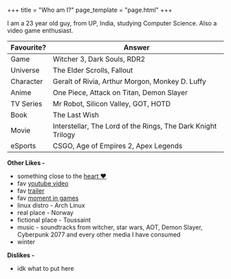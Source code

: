+++
title = "Who am I?"
page_template = "page.html"
+++


I am a 23 year old guy, from UP, India, studying Computer Science. Also a video game enthusiast.


| **Favourite?** | **Answer**                                                   |
|----------------|--------------------------------------------------------------|
| Game           | Witcher 3, Dark Souls, RDR2                                  |
| Universe       | The Elder Scrolls, Fallout                                   |
| Character      | Geralt of Rivia, Arthur Morgon, Monkey D. Luffy              |
| Anime          | One Piece, Attack on Titan, Demon Slayer                     |
| TV Series      | Mr Robot, Silicon Valley, GOT, HOTD                          |
| Book           | The Last Wish                                                |
| Movie          | Interstellar, The Lord of the Rings, The Dark Knight Trilogy |
| eSports        | CSGO, Age of Empires 2, Apex Legends                         |

**Other Likes -**
- something close to the [heart ❤️](https://www.youtube.com/watch?v=dQw4w9WgXcQ)
- fav [youtube video](https://www.youtube.com/watch?v=Ag60ZF-IdKk&t=3s) 
- fav [trailer](https://www.youtube.com/watch?v=OkFdqqyI8y4)
- fav [moment in games](https://www.youtube.com/watch?v=vhaYMwLaah0)
- linux distro - Arch Linux
- real place - Norway
- fictional place - Toussaint
- music - soundtracks from witcher, star wars, AOT, Demon Slayer, Cyberpunk 2077 and every other media I have consumed
- winter

**Dislikes -**
- idk what to put here
